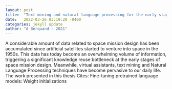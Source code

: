 ```yaml
---
layout: post
title:  "Text mining and natural language processing for the early stages of space mission design"
date:   2022-03-26 03:19:20 -0400
categories: jekyll update
author: "A Berquand - 2021"
---
```

A considerable amount of data related to space mission design has been accumulated since artificial satellites started to venture into space in the 1950s. This data has today become an overwhelming volume of information, triggering a significant knowledge reuse bottleneck at the early stages of space mission design. Meanwhile, virtual assistants, text mining and Natural Language Processing techniques have become pervasive to our daily life. The work presented in this thesis Cites: Fine-tuning pretrained language models: Weight initializations